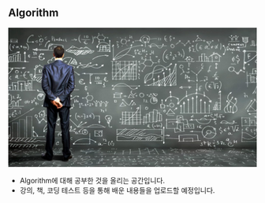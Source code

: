 ## Algorithm

![Algorithm](Algorithm.jpeg)

- Algorithm에 대해 공부한 것을 올리는 공간입니다.
- 강의, 책, 코딩 테스트 등을 통해 배운 내용들을 업로드할 예정입니다.
